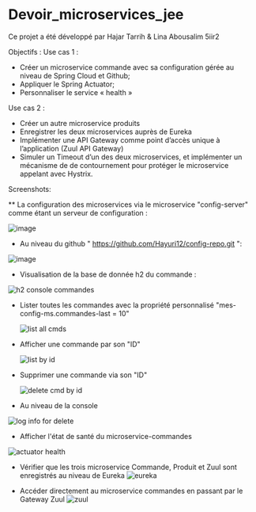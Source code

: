 # Devoir_microservices_jee

Ce projet a été développé par Hajar Tarrih & Lina Abousalim 5iir2

Objectifs : 
 Use cas 1 :
  
* Créer un microservice commande avec sa configuration gérée au niveau de Spring Cloud et Github;
* Appliquer le Spring Actuator;
*   Personnaliser le service « health »  

 Use cas 2 :

* Créer un autre microservice produits
* Enregistrer les deux microservices auprès de Eureka
* Implémenter une API Gateway comme point d’accès unique à l’application (Zuul API Gateway)
* Simuler un Timeout d’un des deux microservices, et implémenter un mécanisme de de contournement pour protéger le microservice appelant avec Hystrix.

Screenshots: 

** La configuration des microservices via le microservice "config-server" comme étant un serveur de configuration : 


![image](https://github.com/Hayuri12/Devoir_microservices_jee/assets/105930314/ca9bfa30-947b-48d1-8f67-c611e323ab3d)

* Au niveau du github " https://github.com/Hayuri12/config-repo.git ": 
                                         
![image](https://github.com/Hayuri12/Devoir_microservices_jee/assets/105930314/fb629b77-1f6f-49fa-a964-68efd2bf56b4)





* Visualisation de la base de donnée h2 du commande :
  
![h2 console commandes](https://github.com/Hayuri12/Devoir_microservices_jee/assets/105930314/d3ac10e5-01e4-45b8-a41f-7e7fe5d64a8c)

* Lister toutes les commandes avec la propriété personnalisé "mes-config-ms.commandes-last = 10"
  
  ![list all cmds](https://github.com/Hayuri12/Devoir_microservices_jee/assets/105930314/316bac65-991f-4598-82b7-bb7f1eea2241)

* Afficher une commande par son "ID"
  
  ![list by id](https://github.com/Hayuri12/Devoir_microservices_jee/assets/105930314/7955a502-99df-44de-bfab-074671e26dd7)
  

* Supprimer une commande via son "ID"
  
  ![delete cmd by id](https://github.com/Hayuri12/Devoir_microservices_jee/assets/105930314/60724fcc-7e17-4272-b37a-367f414c846e)
  
 * Au niveau de la console
   
![log info for delete](https://github.com/Hayuri12/Devoir_microservices_jee/assets/105930314/54061862-f2e7-4232-920c-4de14101305d)

* Afficher l'état de santé du microservice-commandes
  
![actuator health](https://github.com/Hayuri12/Devoir_microservices_jee/assets/105930314/4af182ef-d1a7-4357-ada2-1deed97f1e6f)

*  Vérifier que les trois microservice Commande, Produit et Zuul sont enregistrés au niveau de Eureka
   ![eureka](https://github.com/Hayuri12/Devoir_microservices_jee/assets/105930314/e4b73af7-1f48-430e-937c-71aa8a68512e)

* Accéder directement au microservice commandes en passant par le Gateway Zuul
  ![zuul](https://github.com/Hayuri12/Devoir_microservices_jee/assets/105930314/806de201-6751-4608-82c3-b6f11fb9abd8)




  



